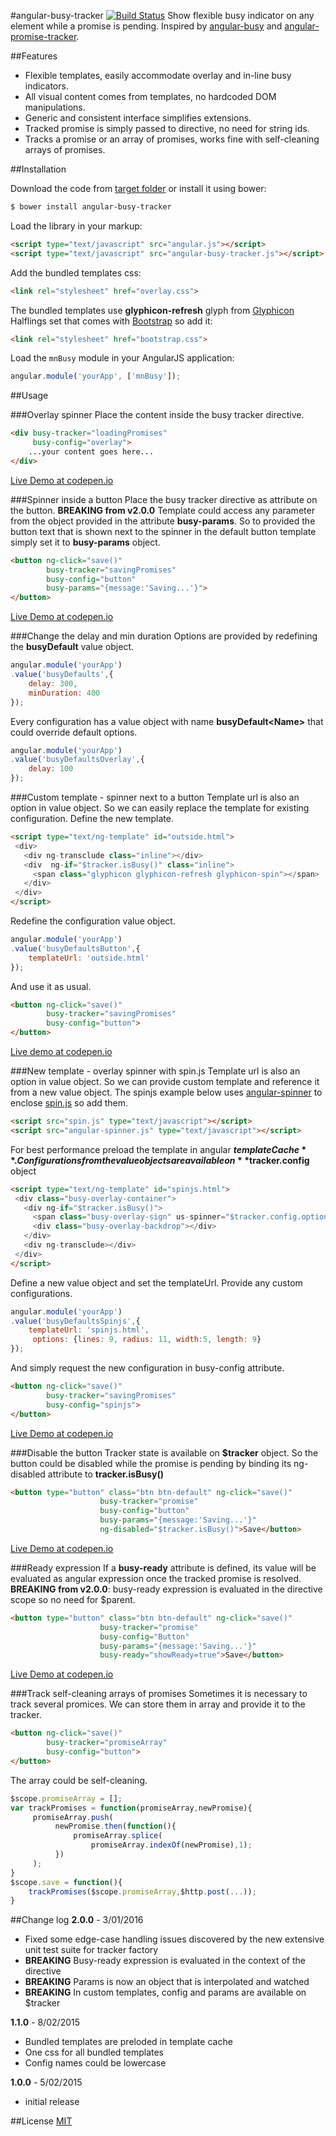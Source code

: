 #angular-busy-tracker [![Build Status](https://travis-ci.org/maximnaidenov/angular-busy-tracker.svg?branch=master)](https://travis-ci.org/maximnaidenov/angular-busy-tracker)
Show flexible busy indicator on any element while a promise is pending. Inspired by [angular-busy](https://github.com/cgross/angular-busy) and [angular-promise-tracker](https://github.com/ajoslin/angular-promise-tracker).

##Features
* Flexible templates, easily accommodate overlay and in-line busy indicators.
* All visual content comes from templates, no hardcoded DOM manipulations.
* Generic and consistent interface simplifies extensions.
* Tracked promise is simply passed to directive, no need for string ids.
* Tracks a promise or an array of promises, works fine with self-cleaning arrays of promises.

##Installation

Download the code from [target folder](target/) or install it using bower:
```sh
$ bower install angular-busy-tracker
```
Load the library in your markup:
```html
<script type="text/javascript" src="angular.js"></script>
<script type="text/javascript" src="angular-busy-tracker.js"></script>
```
Add the bundled templates css:
```html
<link rel="stylesheet" href="overlay.css">
```
The bundled templates use **glyphicon-refresh** glyph from [Glyphicon](http://glyphicons.com) Halflings set that comes with [Bootstrap](http://getbootstrap.com/) so add it:
```html
<link rel="stylesheet" href="bootstrap.css">
```
Load the `mnBusy` module in your AngularJS application:
```javascript
angular.module('yourApp', ['mnBusy']);
```

##Usage

###Overlay spinner
Place the content inside the busy tracker directive.
```html
<div busy-tracker="loadingPromises"
     busy-config="overlay">
    ...your content goes here...
</div>
```
[Live Demo at codepen.io](http://codepen.io/maximnaidenov/pen/azLWww)

###Spinner inside a button
Place the busy tracker directive as attribute on the button. **BREAKING from v2.0.0** Template could access any parameter from  the object provided in the attribute **busy-params**. So to provided the button text that is shown next to the spinner in the default button template simply set it to **busy-params** object.
```html
<button ng-click="save()"
        busy-tracker="savingPromises"
        busy-config="button"
        busy-params="{message:'Saving...'}">
</button>
```
[Live Demo at codepen.io](http://codepen.io/maximnaidenov/pen/MYEaJO)

###Change the delay and min duration
Options are provided by redefining the **busyDefault** value object.
```javascript
angular.module('yourApp')
.value('busyDefaults',{
    delay: 300,
    minDuration: 400
});
```
Every configuration has a value object with name **busyDefault\<Name\>** that could override default options.
```javascript
angular.module('yourApp')
.value('busyDefaultsOverlay',{
    delay: 100
});
```
###Custom template - spinner next to a button
Template url is also an option in value object. So we can easily replace the template for existing configuration.
Define the new template.
```html
<script type="text/ng-template" id="outside.html">
 <div>
   <div ng-transclude class="inline"></div>
   <div  ng-if="$tracker.isBusy()" class="inline">
     <span class="glyphicon glyphicon-refresh glyphicon-spin"></span>
   </div>
 </div>
</script>
```
Redefine the configuration value object.
```javascript
angular.module('yourApp')
.value('busyDefaultsButton',{
    templateUrl: 'outside.html'
});
```
And use it as usual.
```html
<button ng-click="save()"
        busy-tracker="savingPromises"
        busy-config="button">
</button>
```
[Live demo at codepen.io](http://codepen.io/maximnaidenov/pen/KwXmrz)

###New template - overlay spinner with spin.js
Template url is also an option in value object. So we can provide custom template and reference it from a new value object.
The spinjs example below uses [angular-spinner](https://github.com/urish/angular-spinner) to enclose [spin.js](https://github.com/fgnass/spin.js) so add them.
```html
<script src="spin.js" type="text/javascript"></script>
<script src="angular-spinner.js" type="text/javascript"></script>
```
For best performance preload the template in angular **$templateCache**. Configurations from the value objects are available on **$tracker.config** object
```html
<script type="text/ng-template" id="spinjs.html">
 <div class="busy-overlay-container">
   <div ng-if="$tracker.isBusy()">
     <span class="busy-overlay-sign" us-spinner="$tracker.config.options"></span>
     <div class="busy-overlay-backdrop"></div>
   </div>
   <div ng-transclude></div>
 </div>
</script>
```
Define a new value object and set the templateUrl. Provide any custom configurations.
```javascript
angular.module('yourApp')
.value('busyDefaultsSpinjs',{
    templateUrl: 'spinjs.html',
     options: {lines: 9, radius: 11, width:5, length: 9}
});
```
And simply request the new configuration in busy-config attribute.
```html
<button ng-click="save()"
        busy-tracker="savingPromises"
        busy-config="spinjs">
</button>
```
[Live Demo at codepen.io](http://codepen.io/maximnaidenov/pen/QwqgLE)

###Disable the button
Tracker state is available on **$tracker** object. So the button could be disabled while the promise is pending by binding its ng-disabled attribute to **tracker.isBusy()**
```html
<button type="button" class="btn btn-default" ng-click="save()"
                    busy-tracker="promise"
                    busy-config="button"
                    busy-params="{message:'Saving...'}"
                    ng-disabled="$tracker.isBusy()">Save</button>
```
[Live Demo at codepen.io](http://codepen.io/maximnaidenov/pen/ZYXKRB)

###Ready expression
If a **busy-ready** attribute is defined, its value will be evaluated as angular expression once the tracked promise is resolved. 
**BREAKING from v2.0.0**: busy-ready expression is evaluated in the directive scope so no need for $parent.
```html
<button type="button" class="btn btn-default" ng-click="save()"
                    busy-tracker="promise"
                    busy-config="Button"
                    busy-params="{message:'Saving...'}"
                    busy-ready="showReady=true">Save</button>
```
[Live Demo at codepen.io](http://codepen.io/maximnaidenov/pen/ZYXKXO)

###Track self-cleaning arrays of promises
Sometimes it is necessary to track several promices. We can store them in array and provide it to the tracker.
```html
<button ng-click="save()"
        busy-tracker="promiseArray"
        busy-config="button">
</button>
```
The array could be self-cleaning.
```javascript
$scope.promiseArray = [];
var trackPromises = function(promiseArray,newPromise){
     promiseArray.push(
          newPromise.then(function(){
              promiseArray.splice(
                  promiseArray.indexOf(newPromise),1);
          })
     );
}
$scope.save = function(){
    trackPromises($scope.promiseArray,$http.post(...));
}
```

##Change log
**2.0.0** - 3/01/2016
* Fixed some edge-case handling issues discovered by the new extensive unit test suite for tracker factory
* **BREAKING** Busy-ready expression is evaluated in the context of the directive
* **BREAKING** Params is now an object that is interpolated and watched
* **BREAKING** In custom templates, config and params are available on $tracker 

**1.1.0** - 8/02/2015
* Bundled templates are preloded in template cache
* One css for all bundled templates
* Config names could be lowercase

**1.0.0** - 5/02/2015
* initial release

##License
[MIT](https://github.com/maximnaidenov/angular-busy-tracker/blob/master/LICENSE)
